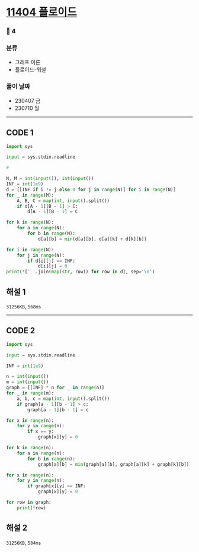 # [11404 플로이드](https://www.acmicpc.net/problem/11404)

### 🥇 4

### 분류

- 그래프 이론
- 플로이드-워셜

### 풀이 날짜

- 230407 금
- 230710 월

---

## CODE 1

```python
import sys

input = sys.stdin.readline

#

N, M = int(input()), int(input())
INF = int(1e9)
d = [[INF if i != j else 0 for j in range(N)] for i in range(N)]
for _ in range(M):
    A, B, C = map(int, input().split())
    if d[A - 1][B - 1] > C:
        d[A - 1][B - 1] = C

for k in range(N):
    for a in range(N):
        for b in range(N):
            d[a][b] = min(d[a][b], d[a][k] + d[k][b])

for i in range(N):
    for j in range(N):
        if d[i][j] == INF:
            d[i][j] = 0
print(*[' '.join(map(str, row)) for row in d], sep='\n')

```

## 해설 1

`31256KB`, `568ms`

---

## CODE 2

```python
import sys

input = sys.stdin.readline

INF = int(1e9)

n = int(input())
m = int(input())
graph = [[INF] * n for _ in range(n)]
for _ in range(m):
    a, b, c = map(int, input().split())
    if graph[a - 1][b - 1] > c:
        graph[a - 1][b - 1] = c

for x in range(n):
    for y in range(n):
        if x == y:
            graph[x][y] = 0

for k in range(n):
    for a in range(n):
        for b in range(n):
            graph[a][b] = min(graph[a][b], graph[a][k] + graph[k][b])

for x in range(n):
    for y in range(n):
        if graph[x][y] == INF:
            graph[x][y] = 0

for row in graph:
    print(*row)

```

## 해설 2

`31256KB`, `584ms`
